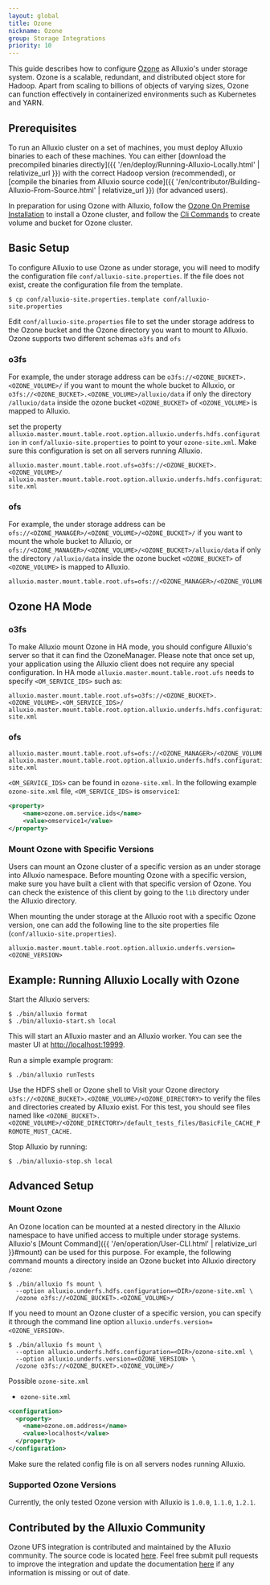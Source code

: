 ```yaml
---
layout: global
title: Ozone
nickname: Ozone
group: Storage Integrations
priority: 10
---
```



This guide describes how to configure [Ozone](https://ozone.apache.org/) as Alluxio's under storage system. 
Ozone is a scalable, redundant, and distributed object store for Hadoop. Apart from scaling to billions of objects of varying sizes, 
Ozone can function effectively in containerized environments such as Kubernetes and YARN.

## Prerequisites

To run an Alluxio cluster on a set of machines, you must deploy Alluxio binaries to each of these
machines. You can either [download the precompiled binaries directly]({{ '/en/deploy/Running-Alluxio-Locally.html' | relativize_url }})
with the correct Hadoop version (recommended), or 
[compile the binaries from Alluxio source code]({{ '/en/contributor/Building-Alluxio-From-Source.html' | relativize_url }}) (for advanced users).

In preparation for using Ozone with Alluxio, follow the [Ozone On Premise Installation](https://ozone.apache.org/docs/1.2.1/start/onprem.html)
to install a Ozone cluster, and follow the [Cli Commands](https://ozone.apache.org/docs/1.2.1/interface/cli.html) to create volume and bucket for Ozone cluster.

## Basic Setup

To configure Alluxio to use Ozone as under storage, you will need to modify the configuration file 
`conf/alluxio-site.properties`. If the file does not exist, create the configuration file from the template.

```console
$ cp conf/alluxio-site.properties.template conf/alluxio-site.properties
```

Edit `conf/alluxio-site.properties` file to set the under storage address to the Ozone bucket and the Ozone directory you want to mount to Alluxio.
Ozone supports two different schemas `o3fs` and `ofs`
### o3fs
For example, the under storage address can be `o3fs://<OZONE_BUCKET>.<OZONE_VOLUME>/` if you want to mount the whole bucket to Alluxio, 
or `o3fs://<OZONE_BUCKET>.<OZONE_VOLUME>/alluxio/data` if only the directory `/alluxio/data` inside the ozone bucket `<OZONE_BUCKET>` of `<OZONE_VOLUME>` is mapped to Alluxio.

set the property `alluxio.master.mount.table.root.option.alluxio.underfs.hdfs.configuration` in `conf/alluxio-site.properties` to point to your `ozone-site.xml`. Make sure this configuration is set on all servers running Alluxio.

```properties
alluxio.master.mount.table.root.ufs=o3fs://<OZONE_BUCKET>.<OZONE_VOLUME>/
alluxio.master.mount.table.root.option.alluxio.underfs.hdfs.configuration=/path/to/hdfs/conf/ozone-site.xml
``` 

### ofs
For example, the under storage address can be `ofs://<OZONE_MANAGER>/<OZONE_VOLUME>/<OZONE_BUCKET>/` if you want to mount the whole bucket to Alluxio,
or `ofs://<OZONE_MANAGER>/<OZONE_VOLUME>/<OZONE_BUCKET>/alluxio/data` if only the directory `/alluxio/data` inside the ozone bucket `<OZONE_BUCKET>` of `<OZONE_VOLUME>` is mapped to Alluxio.

```properties
alluxio.master.mount.table.root.ufs=ofs://<OZONE_MANAGER>/<OZONE_VOLUME>/<OZONE_BUCKET>/
``` 

## Ozone HA Mode
### o3fs
To make Alluxio mount Ozone in HA mode, you should configure Alluxio's server so that it can find the OzoneManager. Please note that once set up, your application using the Alluxio client does not require any special configuration.
In HA mode `alluxio.master.mount.table.root.ufs` needs to specify `<OM_SERVICE_IDS>`
such as:

```properties
alluxio.master.mount.table.root.ufs=o3fs://<OZONE_BUCKET>.<OZONE_VOLUME>.<OM_SERVICE_IDS>/
alluxio.master.mount.table.root.option.alluxio.underfs.hdfs.configuration=/path/to/hdfs/conf/ozone-site.xml
``` 

### ofs
```properties
alluxio.master.mount.table.root.ufs=ofs://<OZONE_MANAGER>/<OZONE_VOLUME>/<OZONE_BUCKET>/
alluxio.master.mount.table.root.option.alluxio.underfs.hdfs.configuration=/path/to/hdfs/conf/ozone-site.xml
```

`<OM_SERVICE_IDS>` can be found in `ozone-site.xml`.
In the following example `ozone-site.xml` file, `<OM_SERVICE_IDS>` is `omservice1`:
```xml
<property>
    <name>ozone.om.service.ids</name>
    <value>omservice1</value>
</property>
```

### Mount Ozone with Specific Versions

Users can mount an Ozone cluster of a specific version as an under storage into Alluxio namespace.
Before mounting Ozone with a specific version, make sure you have built a client with that specific version of Ozone.
You can check the existence of this client by going to the `lib` directory under the Alluxio directory.

When mounting the under storage at the Alluxio root with a specific Ozone version, one can add the following line to the site properties file (`conf/alluxio-site.properties`).

```properties
alluxio.master.mount.table.root.option.alluxio.underfs.version=<OZONE_VERSION>
```

## Example: Running Alluxio Locally with Ozone

Start the Alluxio servers:

```console
$ ./bin/alluxio format
$ ./bin/alluxio-start.sh local
```

This will start an Alluxio master and an Alluxio worker. You can see the master UI at
[http://localhost:19999](http://localhost:19999).

Run a simple example program:

```console
$ ./bin/alluxio runTests
```

Use the HDFS shell or Ozone shell to Visit your Ozone directory `o3fs://<OZONE_BUCKET>.<OZONE_VOLUME>/<OZONE_DIRECTORY>`
to verify the files and directories created by Alluxio exist. For this test, you should see files named like
`<OZONE_BUCKET>.<OZONE_VOLUME>/<OZONE_DIRECTORY>/default_tests_files/BasicFile_CACHE_PROMOTE_MUST_CACHE`.

Stop Alluxio by running:

```console
$ ./bin/alluxio-stop.sh local
```

## Advanced Setup

### Mount Ozone 

An Ozone location can be mounted at a nested directory in the Alluxio namespace to have unified
access to multiple under storage systems. Alluxio's
[Mount Command]({{ '/en/operation/User-CLI.html' | relativize_url }}#mount) can be used for this purpose.
For example, the following command mounts a directory inside an Ozone bucket into Alluxio directory
`/ozone`:

```console
$ ./bin/alluxio fs mount \
  --option alluxio.underfs.hdfs.configuration=<DIR>/ozone-site.xml \
  /ozone o3fs://<OZONE_BUCKET>.<OZONE_VOLUME>/
```

If you need to mount an Ozone cluster of a specific version, you can specify it through the command line option `alluxio.underfs.version=<OZONE_VERSION>`.
```console
$ ./bin/alluxio fs mount \
  --option alluxio.underfs.hdfs.configuration=<DIR>/ozone-site.xml \
  --option alluxio.underfs.version=<OZONE_VERSION> \
  /ozone o3fs://<OZONE_BUCKET>.<OZONE_VOLUME>/
```

Possible `ozone-site.xml`

- `ozone-site.xml`

```xml
<configuration>
  <property>
    <name>ozone.om.address</name>
    <value>localhost</value>
  </property>
</configuration>
```

Make sure the related config file is on all servers nodes running Alluxio.

### Supported Ozone Versions

Currently, the only tested Ozone version with Alluxio is `1.0.0`, `1.1.0`, `1.2.1`.

## Contributed by the Alluxio Community

Ozone UFS integration is contributed and maintained by the Alluxio community.
The source code is located [here](https://github.com/Alluxio/alluxio/tree/master/underfs/ozone).
Feel free submit pull requests to improve the integration and update 
the documentation [here](https://github.com/Alluxio/alluxio/edit/master/docs/en/ufs/Ozone.md) 
if any information is missing or out of date.
